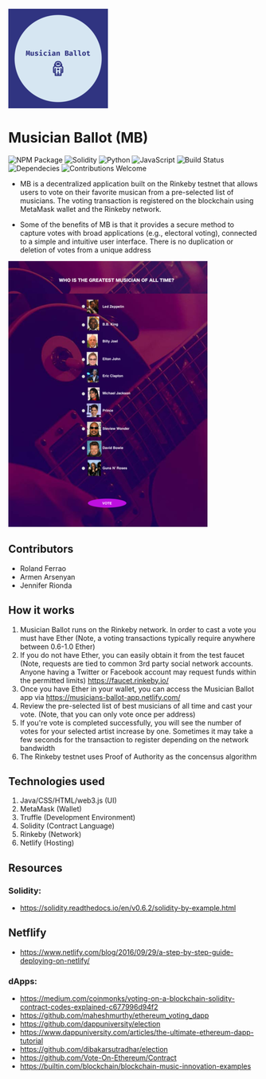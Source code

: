 ![Company logo](images/logo.png)

# Musician Ballot (MB)
![NPM Package](https://img.shields.io/npm/v/@openzeppelin/contracts.svg) ![Solidity](https://img.shields.io/badge/solidity-v0.5.0-green) ![Python](https://camo.githubusercontent.com/de59e8e9b410aa0b9479b114040c06468ef33cfc/68747470733a2f2f696d672e736869656c64732e696f2f62616467652f707974686f6e2d76332e362b2d626c75652e737667)  ![JavaScript](https://img.shields.io/badge/JavaScript-v1.8.5-orange) ![Build Status](https://travis-ci.org/anfederico/Clairvoyant.svg?branch=master)  ![Dependecies](https://camo.githubusercontent.com/6266857d1c53194119edf1d9aafae7a4b301fa16/68747470733a2f2f696d672e736869656c64732e696f2f62616467652f646570656e64656e636965732d7570253230746f253230646174652d627269676874677265656e2e737667) ![Contributions Welcome](https://camo.githubusercontent.com/72f84692f9f89555c176bb9e0eca9cf08d97fec9/68747470733a2f2f696d672e736869656c64732e696f2f62616467652f636f6e747269627574696f6e732d77656c636f6d652d6f72616e67652e737667)

* MB is a decentralized application built on the Rinkeby testnet that allows users to vote on their favorite musican from a pre-selected list of musicians. The voting transaction is registered on the blockchain using MetaMask wallet and the Rinkeby network. 

* Some of the benefits of MB is that it provides a secure method to capture votes with broad applications (e.g., electoral voting), connected to a simple and intuitive user interface. There is no duplication or deletion of votes from a unique address

![User interface](images/music-on-the-blockchain.png)

## Contributors
* Roland Ferrao
* Armen Arsenyan
* Jennifer Rionda

## How it works
1. Musician Ballot runs on the Rinkeby network. In order to cast a vote you must have Ether (Note, a voting transactions typically require anywhere between 0.6-1.0 Ether)
2. If you do not have Ether, you can easily obtain it from the test faucet (Note, requests are tied to common 3rd party social network accounts. Anyone having a Twitter or Facebook account may request funds within the permitted limits) https://faucet.rinkeby.io/
3. Once you have Ether in your wallet, you can access the Musician Ballot app via https://musicians-ballot-app.netlify.com/
4. Review the pre-selected list of best musicians of all time and cast your vote. (Note, that you can only vote once per address)
5. If you're vote is completed successfully, you will see the number of votes for your selected artist increase by one. Sometimes it may take a few seconds for the transaction to register depending on the network bandwidth
6. The Rinkeby testnet uses Proof of Authority as the concensus algorithm

## Technologies used
1. Java/CSS/HTML/web3.js (UI)
2. MetaMask (Wallet)
3. Truffle (Development Environment)
4. Solidity (Contract Language)
5. Rinkeby (Network)
6. Netlify (Hosting)

## Resources
### Solidity: 
* https://solidity.readthedocs.io/en/v0.6.2/solidity-by-example.html
## Netflify
* https://www.netlify.com/blog/2016/09/29/a-step-by-step-guide-deploying-on-netlify/
### dApps:
* https://medium.com/coinmonks/voting-on-a-blockchain-solidity-contract-codes-explained-c677996d94f2
* https://github.com/maheshmurthy/ethereum_voting_dapp
* https://github.com/dappuniversity/election
* https://www.dappuniversity.com/articles/the-ultimate-ethereum-dapp-tutorial
* https://github.com/dibakarsutradhar/election
* https://github.com/Vote-On-Ethereum/Contract
* https://builtin.com/blockchain/blockchain-music-innovation-examples

